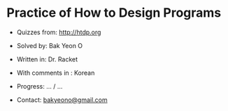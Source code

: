 Practice of **How to Design Programs**
====

- Quizzes from: http://htdp.org

- Solved by: Bak Yeon O

- Written in: Dr. Racket

- With comments in : Korean

- Progress: ... / ...

- Contact: bakyeono@gmail.com
